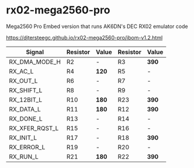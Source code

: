 # rx02-mega2560-pro
Mega2560 Pro Embed version that runs AK6DN's DEC RX02 emulator code



https://djtersteegc.github.io/rx02-mega2560-pro/ibom-v1.2.html



| Signal         | Resistor | Value   | Resistor | Value   |
| -------------- | -------- | ------- | -------- | ------- |
| RX_DMA_MODE_H  | R2       | -       | R3       | **390** |
| RX_AC_L        | R4       | **120** | R5       | -       |
| RX_OUT_L       | R6       | -       | R7       | -       |
| RX_SHIFT_L     | R8       | -       | R9       | -       |
| RX_12BIT_L     | R10      | **180** | R23      | **390** |
| RX_DATA_L      | R11      | **180** | R12      | **390** |
| RX_DONE_L      | R13      | -       | R14      | -       |
| RX_XFER_RQST_L | R15      | -       | R16      | -       |
| RX_INIT_L      | R17      | -       | R18      | **390** |
| RX_ERROR_L     | R19      | -       | R20      | -       |
| RX_RUN_L       | R21      | **180** | R22      | **390** |

